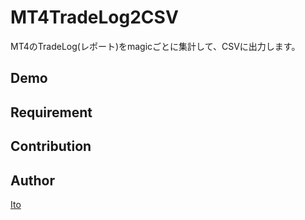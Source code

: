 # MT4TradeLog2CSV

MT4のTradeLog(レポート)をmagicごとに集計して、CSVに出力します。  

## Demo

## Requirement

## Contribution

## Author
[Ito](https://github.com/Ito-coder)

